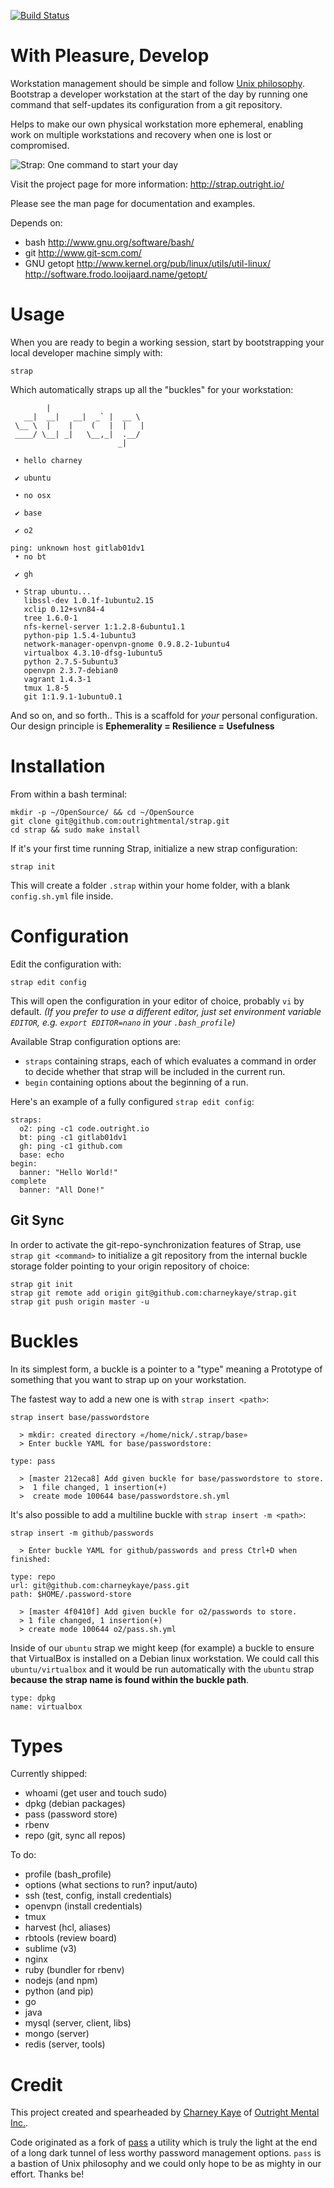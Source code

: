 [![Build Status](https://travis-ci.org/outrightmental/strap.svg)](https://travis-ci.org/outrightmental/strap)

# With Pleasure, Develop

Workstation management should be simple and follow [Unix philosophy](http://en.wikipedia.org/wiki/Unix_philosophy). Bootstrap a developer workstation at the start of the day by running one command that self-updates its configuration from a git repository.

Helps to make our own physical workstation more ephemeral, enabling work on multiple workstations and recovery when one is lost or compromised.

![Strap: One command to start your day](http://static.outright.io/2015/07/strap-by-outright-mental-inc-demo-one-command-to-start-your-day.gif)

Visit the project page for more information: http://strap.outright.io/

Please see the man page for documentation and examples.

Depends on:
- bash
  http://www.gnu.org/software/bash/
- git
  http://www.git-scm.com/
- GNU getopt
  http://www.kernel.org/pub/linux/utils/util-linux/
  http://software.frodo.looijaard.name/getopt/

# Usage

When you are ready to begin a working session, start by bootstrapping your local developer machine simply with:

    strap

Which automatically straps up all the "buckles" for your workstation:   

            |
       __|  __|   __|  _` |  __ \
     \__ \  |    |    (   |  |   |
     ____/ \__| _|   \__,_|  .__/
                            _|
    
     • hello charney
    
     ✔ ubuntu
    
     • no osx
    
     ✔ base
    
     ✔ o2
    
    ping: unknown host gitlab01dv1
     • no bt
    
     ✔ gh
    
     • Strap ubuntu...
       libssl-dev 1.0.1f-1ubuntu2.15
       xclip 0.12+svn84-4
       tree 1.6.0-1
       nfs-kernel-server 1:1.2.8-6ubuntu1.1
       python-pip 1.5.4-1ubuntu3
       network-manager-openvpn-gnome 0.9.8.2-1ubuntu4
       virtualbox 4.3.10-dfsg-1ubuntu5
       python 2.7.5-5ubuntu3
       openvpn 2.3.7-debian0
       vagrant 1.4.3-1
       tmux 1.8-5
       git 1:1.9.1-1ubuntu0.1

And so on, and so forth.. This is a scaffold for *your* personal configuration. Our design principle is **Ephemerality = Resilience = Usefulness**

# Installation

From within a bash terminal:

    mkdir -p ~/OpenSource/ && cd ~/OpenSource
    git clone git@github.com:outrightmental/strap.git
    cd strap && sudo make install

If it's your first time running Strap, initialize a new strap configuration:

    strap init

This will create a folder `.strap` within your home folder, with a blank `config.sh.yml` file inside.

# Configuration

Edit the configuration with:
    
    strap edit config

This will open the configuration in your editor of choice, probably `vi` by default. *(If you prefer to use a different editor, just set environment variable `EDITOR`, e.g. `export EDITOR=nano` in your `.bash_profile`)*

Available Strap configuration options are:

+ `straps` containing straps, each of which evaluates a command in order to decide whether that strap will be included in the current run.
+ `begin` containing options about the beginning of a run.

Here's an example of a fully configured `strap edit config`:

    straps:
      o2: ping -c1 code.outright.io
      bt: ping -c1 gitlab01dv1
      gh: ping -c1 github.com
      base: echo
    begin:
      banner: "Hello World!"
    complete
      banner: "All Done!"

## Git Sync

In order to activate the git-repo-synchronization features of Strap, use `strap git <command>` to initialize a git repository from the internal buckle storage folder pointing to your origin repository of choice:

    strap git init
    strap git remote add origin git@github.com:charneykaye/strap.git
    strap git push origin master -u

# Buckles

In its simplest form, a buckle is a pointer to a "type" meaning a Prototype of something that you want to strap up on your workstation.

The fastest way to add a new one is with `strap insert <path>`:

    strap insert base/passwordstore
    
      > mkdir: created directory «/home/nick/.strap/base»
      > Enter buckle YAML for base/passwordstore:
    
    type: pass
    
      > [master 212eca8] Add given buckle for base/passwordstore to store.
      >  1 file changed, 1 insertion(+)
      >  create mode 100644 base/passwordstore.sh.yml

It's also possible to add a multiline buckle with `strap insert -m <path>`:

    strap insert -m github/passwords
    
      > Enter buckle YAML for github/passwords and press Ctrl+D when finished:
    
    type: repo
    url: git@github.com:charneykaye/pass.git
    path: $HOME/.password-store
    
      > [master 4f0410f] Add given buckle for o2/passwords to store.
      > 1 file changed, 1 insertion(+)
      > create mode 100644 o2/pass.sh.yml

Inside of our `ubuntu` strap we might keep (for example) a buckle to ensure that VirtualBox is installed on a Debian linux workstation. We could call this `ubuntu/virtualbox` and it would be run automatically with the `ubuntu` strap  **because the strap name is found within the buckle path**.

    type: dpkg
    name: virtualbox

# Types

Currently shipped:

+ whoami (get user and touch sudo)
+ dpkg (debian packages)
+ pass (password store)
+ rbenv
+ repo (git, sync all repos)

To do:

+ profile (bash_profile)
+ options (what sections to run? input/auto)
+ ssh (test, config, install credentials)
+ openvpn (install credentials)
+ tmux
+ harvest (hcl, aliases)
+ rbtools (review board)
+ sublime (v3)
+ nginx
+ ruby (bundler for rbenv)
+ nodejs (and npm)
+ python (and pip)
+ go
+ java
+ mysql (server, client, libs)
+ mongo (server)
+ redis (server, tools)

# Credit

This project created and spearheaded by [Charney Kaye](http://w.charney.io) of [Outright Mental Inc.](http://w.outright.io).

Code originated as a fork of [pass](http://passwordstore.org) a utility which is truly the light at the end of a long dark tunnel of less worthy password management options. `pass` is a bastion of Unix philosophy and we could only hope to be as mighty in our effort. Thanks be!
